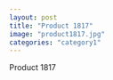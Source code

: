 ```yaml
---
layout: post
title: "Product 1817"
image: "product1817.jpg"
categories: "category1"
---
```

Product 1817
